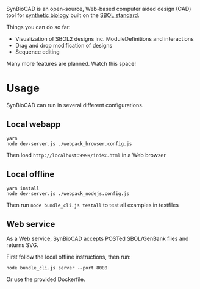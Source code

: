 SynBioCAD is an open-source, Web-based computer aided design (CAD) tool for [synthetic biology](http://www.synbioproject.org/topics/synbio101/definition/) built on the [SBOL standard](http://sbolstandard.org/).

Things you can do so far:

* Visualization of SBOL2 designs inc. ModuleDefinitions and interactions
* Drag and drop modification of designs
* Sequence editing

Many more features are planned.  Watch this space!

# Usage

SynBioCAD can run in several different configurations.

## Local webapp

    yarn
    node dev-server.js ./webpack_browser.config.js

Then load `http://localhost:9999/index.html` in a Web browser

## Local offline

    yarn install
    node dev-server.js ./webpack_nodejs.config.js
    
Then run `node bundle_cli.js testall` to test all examples in testfiles

## Web service

As a Web service, SynBioCAD accepts POSTed SBOL/GenBank files and returns SVG.

First follow the local offline instructions, then run:

    node bundle_cli.js server --port 8080

Or use the provided Dockerfile.


